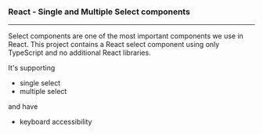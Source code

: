 ### React - Single and Multiple Select components

---

Select components are one of the most important components we use in React.
This project contains a React select component using only TypeScript and no additional React libraries.

It's supporting

- single select
- multiple select

and have

- keyboard accessibility
